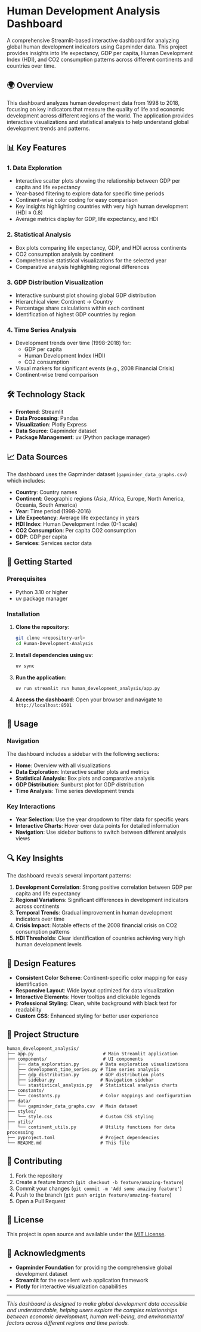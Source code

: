 # Human Development Analysis Dashboard

A comprehensive Streamlit-based interactive dashboard for analyzing global human development indicators using Gapminder data. This project provides insights into life expectancy, GDP per capita, Human Development Index (HDI), and CO2 consumption patterns across different continents and countries over time.

## 🌍 Overview

This dashboard analyzes human development data from 1998 to 2018, focusing on key indicators that measure the quality of life and economic development across different regions of the world. The application provides interactive visualizations and statistical analysis to help understand global development trends and patterns.

## 📊 Key Features

### 1. **Data Exploration**
- Interactive scatter plots showing the relationship between GDP per capita and life expectancy
- Year-based filtering to explore data for specific time periods
- Continent-wise color coding for easy comparison
- Key insights highlighting countries with very high human development (HDI ≥ 0.8)
- Average metrics display for GDP, life expectancy, and HDI

### 2. **Statistical Analysis**
- Box plots comparing life expectancy, GDP, and HDI across continents
- CO2 consumption analysis by continent
- Comprehensive statistical visualizations for the selected year
- Comparative analysis highlighting regional differences

### 3. **GDP Distribution Visualization**
- Interactive sunburst plot showing global GDP distribution
- Hierarchical view: Continent → Country
- Percentage share calculations within each continent
- Identification of highest GDP countries by region

### 4. **Time Series Analysis**
- Development trends over time (1998-2018) for:
  - GDP per capita
  - Human Development Index (HDI)
  - CO2 consumption
- Visual markers for significant events (e.g., 2008 Financial Crisis)
- Continent-wise trend comparison

## 🛠️ Technology Stack

- **Frontend**: Streamlit
- **Data Processing**: Pandas
- **Visualization**: Plotly Express
- **Data Source**: Gapminder dataset
- **Package Management**: uv (Python package manager)

## 📈 Data Sources

The dashboard uses the Gapminder dataset (`gapminder_data_graphs.csv`) which includes:
- **Country**: Country names
- **Continent**: Geographic regions (Asia, Africa, Europe, North America, Oceania, South America)
- **Year**: Time period (1998-2016)
- **Life Expectancy**: Average life expectancy in years
- **HDI Index**: Human Development Index (0-1 scale)
- **CO2 Consumption**: Per capita CO2 consumption
- **GDP**: GDP per capita
- **Services**: Services sector data

## 🚀 Getting Started

### Prerequisites
- Python 3.10 or higher
- uv package manager

### Installation

1. **Clone the repository**:
   ```bash
   git clone <repository-url>
   cd Human-Development-Analysis
   ```

2. **Install dependencies using uv**:
   ```bash
   uv sync
   ```

3. **Run the application**:
   ```bash
   uv run streamlit run human_development_analysis/app.py
   ```

4. **Access the dashboard**:
   Open your browser and navigate to `http://localhost:8501`

## 📱 Usage

### Navigation
The dashboard includes a sidebar with the following sections:
- **Home**: Overview with all visualizations
- **Data Exploration**: Interactive scatter plots and metrics
- **Statistical Analysis**: Box plots and comparative analysis
- **GDP Distribution**: Sunburst plot for GDP distribution
- **Time Analysis**: Time series development trends

### Key Interactions
- **Year Selection**: Use the year dropdown to filter data for specific years
- **Interactive Charts**: Hover over data points for detailed information
- **Navigation**: Use sidebar buttons to switch between different analysis views

## 🔍 Key Insights

The dashboard reveals several important patterns:

1. **Development Correlation**: Strong positive correlation between GDP per capita and life expectancy
2. **Regional Variations**: Significant differences in development indicators across continents
3. **Temporal Trends**: Gradual improvement in human development indicators over time
4. **Crisis Impact**: Notable effects of the 2008 financial crisis on CO2 consumption patterns
5. **HDI Thresholds**: Clear identification of countries achieving very high human development levels

## 🎨 Design Features

- **Consistent Color Scheme**: Continent-specific color mapping for easy identification
- **Responsive Layout**: Wide layout optimized for data visualization
- **Interactive Elements**: Hover tooltips and clickable legends
- **Professional Styling**: Clean, white background with black text for readability
- **Custom CSS**: Enhanced styling for better user experience

## 📁 Project Structure

```
human_development_analysis/
├── app.py                          # Main Streamlit application
├── components/                     # UI components
│   ├── data_exploration.py        # Data exploration visualizations
│   ├── development_time_series.py # Time series analysis
│   ├── gdp_distribution.py        # GDP distribution plots
│   ├── sidebar.py                 # Navigation sidebar
│   └── stastistical_analysis.py   # Statistical analysis charts
├── constants/
│   └── constants.py               # Color mappings and configuration
├── data/
│   └── gapminder_data_graphs.csv  # Main dataset
├── styles/
│   └── style.css                  # Custom CSS styling
├── utils/
│   └── continent_utils.py         # Utility functions for data processing
├── pyproject.toml                 # Project dependencies
└── README.md                      # This file
```

## 🤝 Contributing

1. Fork the repository
2. Create a feature branch (`git checkout -b feature/amazing-feature`)
3. Commit your changes (`git commit -m 'Add some amazing feature'`)
4. Push to the branch (`git push origin feature/amazing-feature`)
5. Open a Pull Request

## 📄 License

This project is open source and available under the [MIT License](LICENSE).

## 🙏 Acknowledgments

- **Gapminder Foundation** for providing the comprehensive global development dataset
- **Streamlit** for the excellent web application framework
- **Plotly** for interactive visualization capabilities

---

*This dashboard is designed to make global development data accessible and understandable, helping users explore the complex relationships between economic development, human well-being, and environmental factors across different regions and time periods.*
